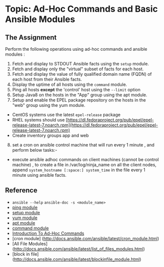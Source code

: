 # Topic: Ad-Hoc Commands and Basic Ansible Modules


## The Assignment

Perform the following operations using ad-hoc commands and ansible modules :

1. Fetch and display to STDOUT Ansible facts using the `setup` module.
2. Fetch and display only the "virtual" subset of facts for each host.
3. Fetch and display the value of fully qualified domain name (FQDN) of each host from their Ansible facts.
4. Display the uptime of all hosts using the `command` module.
5. Ping all hosts **except** the 'control' host using the `--limit` option
6. Setup Java8 on the hosts in the "App" group using the apt module.
7. Setup and enable the EPEL package repository on the hosts in the "web" group using the yum module.
  * CentOS systems use the latest `epel-release` package
  * RHEL systems should use [https://dl.fedoraproject.org/pub/epel/epel-release-latest-7.noarch.rpm](https://dl.fedoraproject.org/pub/epel/epel-release-latest-7.noarch.rpm)
  * Create inventory groups app and web
8. set a cron on ansible control machine that will run every 1 minute ,  and perform below tasks:-
  * execute ansible adhoc commands on client machines (cannot be control machine) , to  create a file in /var/log/ninja_name on all the client nodes,
    append `system_hostname [:space:] system_time` in the file every 1 minute using ansible facts.
## Reference

* `ansible --help` `ansible-doc -s <module_name>`
* [ping module](http://docs.ansible.com/ansible/ping_module.html)
* [setup module](http://docs.ansible.com/ansible/setup_module.html)
* [yum module](http://docs.ansible.com/ansible/yum_module.html)
* [apt module](http://docs.ansible.com/ansible/apt_module.html)
* [command module](http://docs.ansible.com/ansible/command_module.html)
* [Introduction To Ad-Hoc Commands](http://docs.ansible.com/ansible/intro_adhoc.html)
* [cron module] (http://docs.ansible.com/ansible/latest/cron_module.html)
* [All File Modules] (http://docs.ansible.com/ansible/latest/list_of_files_modules.html)
* [block in file] (http://docs.ansible.com/ansible/latest/blockinfile_module.html)
 
